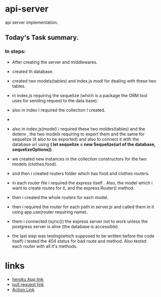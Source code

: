 # api-server
api server implementation.
## Today's Task summary.
### In steps:
* After creating the server and middlewares.
* created th database.
* created  two models(tables) and index.js modl for dealing with these two tables.
* in index.js requiring the sequelize (which is a package the ORM tool uses for sending request to the data base).
*  also in index I required the collection I created.
*  
* also in index.js(model) i required these two moldes(tables) and the dotenv , the two models requiring to export them and the same for sequelize (it also to be exported) and also to connect it with the database url using **(  let sequelize = new Sequelize(url of the database, sequelizeOptions))**.
* we created new instances in the collection constructors for the two models (clothes,food).

* and then i created routers folder which has food and clothes routers.

* in each router file i required the express itself . Also, the model which i want to create routes for it, and the express.Router() method.
* then i created the whole routers for each model.
* then i required the router for each path in server.js and called them in it using app.use(router requiring name).
* them i connected (sync()) the express server not to work unless the postgress server is alive (the database is accessible).
 


* the last step was testing(which supposed to be written before the code itself) i tested the 404 status for bad route and method.
 Also tested each router with all it's methods.
 
 
 # links
 * [heroku App link](https://class04-app-prod.herokuapp.com)
 * [pull request link](https://github.com/ibrahimalaqoul/api-server/pull/1)
 * [Action Link](https://github.com/ibrahimalaqoul/api-server/actions)

